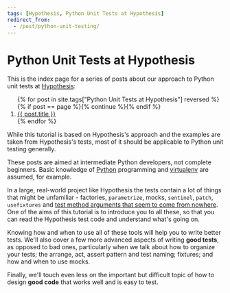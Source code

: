 ```yaml
---
tags: [Hypothesis, Python Unit Tests at Hypothesis]
redirect_from:
  - /post/python-unit-testing/
---
```


Python Unit Tests at Hypothesis
===============================

This is the index page for a series of posts about our approach to Python unit
tests at [Hypothesis](https://hypothes.is/):

<ol>
  {% for post in site.tags["Python Unit Tests at Hypothesis"] reversed %}
    {% if post == page %}{% continue %}{% endif %}
    <li><a href="{{ post.url }}">{{ post.title }}</a></li>
  {% endfor %}
</ol>

While this tutorial is based on Hypothesis's approach and the examples are
taken from Hypothesis's tests, most of it should be applicable to Python unit
testing generally.

These posts are aimed at intermediate Python developers, not complete beginners.
Basic knowledge of [Python](https://www.python.org/) programming and
[virtualenv](https://virtualenv.pypa.io/) are assumed, for example.

In a large, real-world project like Hypothesis the tests contain a lot of
things that might be unfamiliar - factories, `parametrize`, mocks, `sentinel`,
`patch`, `usefixtures` and [test method arguments that seem to come from nowhere](./python-unit-tests-at-hypothesis/_posts/2017-02-02-fixtures.md).
One of the aims of this tutorial is to introduce you to all these, so that you
can read the Hypothesis test code and understand what's going on.

Knowing how and when to use all of these tools will help you to write better
tests. We'll also cover a few more advanced aspects of writing **good tests**,
as opposed to bad ones, particularly when we talk about how to organize your
tests; the arrange, act, assert pattern and test naming; fixtures; and how and
when to use mocks.

Finally, we'll touch even less on the important but difficult topic of how to
design **good code** that works well and is easy to test.
